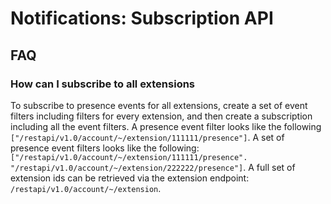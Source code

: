 # Notifications: Subscription API

## FAQ

### How can I subscribe to all extensions

To subscribe to presence events for all extensions, create a set of event filters including filters for every extension, and then create a subscription including all the event filters. A presence event filter looks like the following `["/restapi/v1.0/account/~/extension/111111/presence"]`. A set of presence event filters looks like the following: `["/restapi/v1.0/account/~/extension/111111/presence". "/restapi/v1.0/account/~/extension/222222/presence"]`. A full set of extension ids can be retrieved via the extension endpoint: `/restapi/v1.0/account/~/extension`.